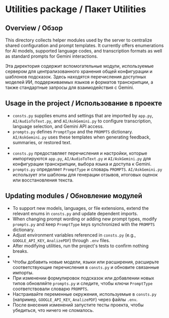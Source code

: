 # Utilities package / Пакет Utilities

## Overview / Обзор

This directory collects helper modules used by the server to centralize shared configuration and prompt templates. It currently offers enumerations for AI models, supported language codes, and transcription formats as well as standard prompts for Gemini interactions.

Эта директория содержит вспомогательные модули, используемые сервером для централизованного хранения общей конфигурации и шаблонов подсказок. Здесь находятся перечисления доступных моделей ИИ, поддерживаемых языков и форматов транскрипции, а также стандартные запросы для взаимодействия с Gemini.

## Usage in the project / Использование в проекте

- `consts.py` supplies enums and settings that are imported by `app.py`, `AI/AudioToText.py`, and `AI/AskGemini.py` to configure transcription, language selection, and Gemini API access.
- `prompts.py` defines `PromptType` and the `PROMPTS` dictionary. `AI/AskGemini.py` uses these templates when generating feedback, summaries, or restored text.
- 
- `consts.py` предоставляет перечисления и настройки, которые импортируются `app.py`, `AI/AudioToText.py` и `AI/AskGemini.py` для конфигурации транскрипции, выбора языка и доступа к Gemini.
- `prompts.py` определяет `PromptType` и словарь `PROMPTS`. `AI/AskGemini.py` использует эти шаблоны для генерации отзывов, итоговых оценок или восстановления текста.

## Updating modules / Обновление модулей

- To support new models, languages, or file extensions, extend the relevant enums in `consts.py` and update dependent imports.
- When changing prompt wording or adding new prompt types, modify `prompts.py` and keep `PromptType` keys synchronized with the `PROMPTS` dictionary.
- Adjust environment variables referenced in `consts.py` (e.g., `GOOGLE_API_KEY`, `AnalizePDF`) through `.env` files.
- After modifying utilities, run the project's tests to confirm nothing breaks.
- 
- Чтобы добавить новые модели, языки или расширения, расширьте соответствующие перечисления в `consts.py` и обновите связанные импорты.
- При изменении формулировок подсказок или добавлении новых типов обновляйте `prompts.py` и следите, чтобы ключи `PromptType` соответствовали словарю `PROMPTS`.
- Настраивайте переменные окружения, используемые в `consts.py` (например, `GOOGLE_API_KEY`, `AnalizePDF`) через файлы `.env`.
- После внесения изменений запустите тесты проекта, чтобы убедиться, что ничего не сломалось.
